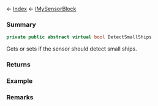 ← [Index](Api-Index) ← [IMySensorBlock](Sandbox.ModAPI.Ingame.IMySensorBlock)

### Summary

```csharp
private public abstract virtual bool DetectSmallShips
```

Gets or sets if the sensor should detect small ships.

### Returns

### Example

### Remarks

